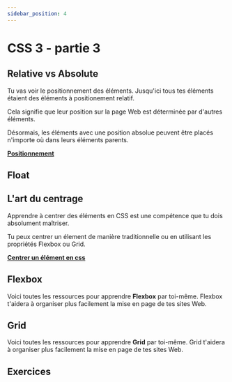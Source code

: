 ```yaml
---
sidebar_position: 4
---
```


# CSS 3 - partie 3

## Relative vs Absolute

Tu vas voir le positionnement des éléments. Jusqu'ici tous tes éléments étaient des éléments à positionement relatif.

Cela signifie que leur position sur la page Web est déterminée par d'autres éléments.

Désormais, les éléments avec une position absolue peuvent être placés n'importe où dans leurs éléments parents.

[**Positionnement**](https://developer.mozilla.org/fr/docs/Web/CSS/position)

## Float

## L'art du centrage

Apprendre à centrer des éléments en CSS est une compétence que tu dois absolument maîtriser.

Tu peux centrer un élement de manière traditionnelle ou en utilisant les propriétés Flexbox ou Grid.

[**Centrer un élément en css**](https://web.dev/centering-in-css/)

## Flexbox

Voici toutes les ressources pour apprendre **Flexbox** par toi-même. Flexbox t'aidera à organiser plus facilement la mise en page de tes sites Web.

## Grid

Voici toutes les ressources pour apprendre **Grid** par toi-même. Grid t'aidera à organiser plus facilement la mise en page de tes sites Web.

## Exercices